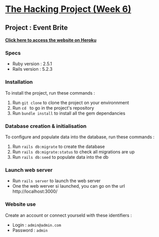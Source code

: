 # [The Hacking Project (Week 6)](https://www.thehackingproject.org/fr)

## Project : Event Brite

#### [Click here to access the website on Heroku]()

### Specs
* Ruby version : 2.5.1
* Rails version : 5.2.3

### Installation
To install the project, run these commands :
1. Run `git clone` to clone the project on your environnment
2. Run `cd ` to go in the project's repository
3. Run `bundle install` to install all the gem dependancies

### Database creation & initialisation
To configure and populate data into the database, run these commands :
1. Run `rails db:migrate` to create the database
2. Run `rails db:migrate:status` to check all migrations are up
3. Run `rails db:seed` to populate data into the db

### Launch web server
* Run `rails server` to launch the web server
* One the web werver si launched, you can go on the url http://localhost:3000/

### Website use
Create an account or connect yourseld with these identifiers :
- Login : `admin@admin.com`
- Password : `admin`


